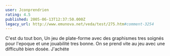 ```yaml
---
user: Jconprendrien
rating: 4.5
published: 2005-06-13T12:37:50.000Z
legacy_url: http://www.emunova.net/veda/test/275.htm#comment-3254
---
```

C'est du tout bon, Un jeu de plate-forme avec des graphismes tres soignés pour l'epoque et une jouabilité tres bonne. On se prend vite au jeu avec une difficulté bien dosée. J'achéte